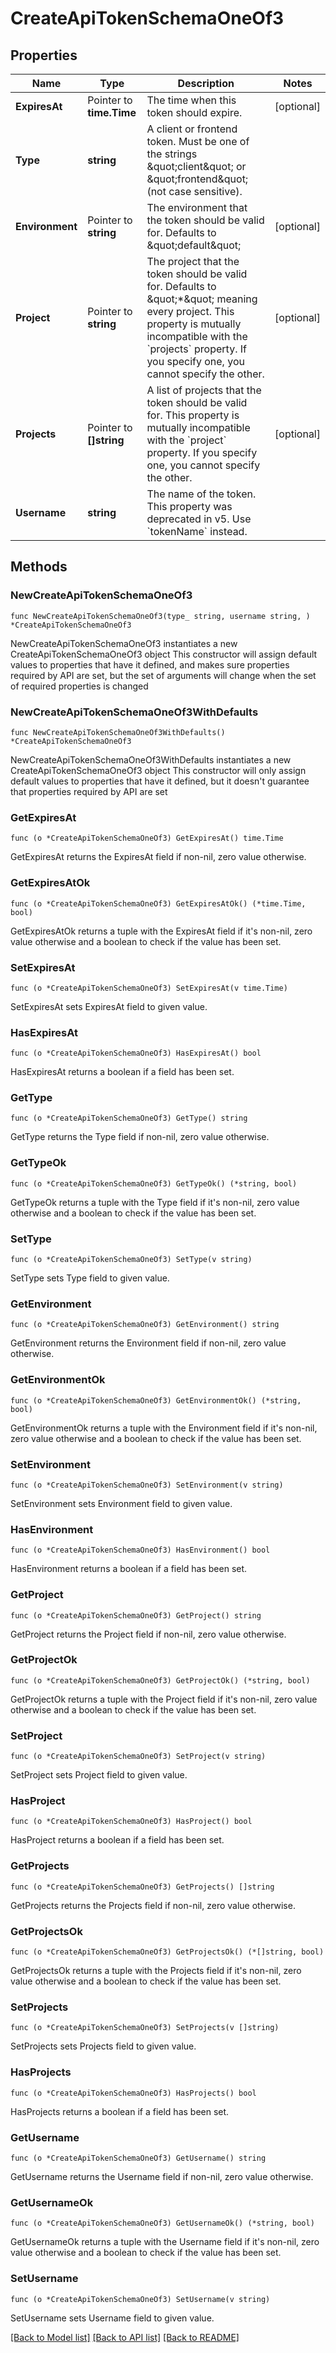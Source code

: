 # CreateApiTokenSchemaOneOf3

## Properties

Name | Type | Description | Notes
------------ | ------------- | ------------- | -------------
**ExpiresAt** | Pointer to **time.Time** | The time when this token should expire. | [optional] 
**Type** | **string** | A client or frontend token. Must be one of the strings \&quot;client\&quot; or \&quot;frontend\&quot; (not case sensitive). | 
**Environment** | Pointer to **string** | The environment that the token should be valid for. Defaults to \&quot;default\&quot; | [optional] 
**Project** | Pointer to **string** | The project that the token should be valid for. Defaults to \&quot;*\&quot; meaning every project. This property is mutually incompatible with the &#x60;projects&#x60; property. If you specify one, you cannot specify the other. | [optional] 
**Projects** | Pointer to **[]string** | A list of projects that the token should be valid for. This property is mutually incompatible with the &#x60;project&#x60; property. If you specify one, you cannot specify the other. | [optional] 
**Username** | **string** | The name of the token. This property was deprecated in v5. Use &#x60;tokenName&#x60; instead. | 

## Methods

### NewCreateApiTokenSchemaOneOf3

`func NewCreateApiTokenSchemaOneOf3(type_ string, username string, ) *CreateApiTokenSchemaOneOf3`

NewCreateApiTokenSchemaOneOf3 instantiates a new CreateApiTokenSchemaOneOf3 object
This constructor will assign default values to properties that have it defined,
and makes sure properties required by API are set, but the set of arguments
will change when the set of required properties is changed

### NewCreateApiTokenSchemaOneOf3WithDefaults

`func NewCreateApiTokenSchemaOneOf3WithDefaults() *CreateApiTokenSchemaOneOf3`

NewCreateApiTokenSchemaOneOf3WithDefaults instantiates a new CreateApiTokenSchemaOneOf3 object
This constructor will only assign default values to properties that have it defined,
but it doesn't guarantee that properties required by API are set

### GetExpiresAt

`func (o *CreateApiTokenSchemaOneOf3) GetExpiresAt() time.Time`

GetExpiresAt returns the ExpiresAt field if non-nil, zero value otherwise.

### GetExpiresAtOk

`func (o *CreateApiTokenSchemaOneOf3) GetExpiresAtOk() (*time.Time, bool)`

GetExpiresAtOk returns a tuple with the ExpiresAt field if it's non-nil, zero value otherwise
and a boolean to check if the value has been set.

### SetExpiresAt

`func (o *CreateApiTokenSchemaOneOf3) SetExpiresAt(v time.Time)`

SetExpiresAt sets ExpiresAt field to given value.

### HasExpiresAt

`func (o *CreateApiTokenSchemaOneOf3) HasExpiresAt() bool`

HasExpiresAt returns a boolean if a field has been set.

### GetType

`func (o *CreateApiTokenSchemaOneOf3) GetType() string`

GetType returns the Type field if non-nil, zero value otherwise.

### GetTypeOk

`func (o *CreateApiTokenSchemaOneOf3) GetTypeOk() (*string, bool)`

GetTypeOk returns a tuple with the Type field if it's non-nil, zero value otherwise
and a boolean to check if the value has been set.

### SetType

`func (o *CreateApiTokenSchemaOneOf3) SetType(v string)`

SetType sets Type field to given value.


### GetEnvironment

`func (o *CreateApiTokenSchemaOneOf3) GetEnvironment() string`

GetEnvironment returns the Environment field if non-nil, zero value otherwise.

### GetEnvironmentOk

`func (o *CreateApiTokenSchemaOneOf3) GetEnvironmentOk() (*string, bool)`

GetEnvironmentOk returns a tuple with the Environment field if it's non-nil, zero value otherwise
and a boolean to check if the value has been set.

### SetEnvironment

`func (o *CreateApiTokenSchemaOneOf3) SetEnvironment(v string)`

SetEnvironment sets Environment field to given value.

### HasEnvironment

`func (o *CreateApiTokenSchemaOneOf3) HasEnvironment() bool`

HasEnvironment returns a boolean if a field has been set.

### GetProject

`func (o *CreateApiTokenSchemaOneOf3) GetProject() string`

GetProject returns the Project field if non-nil, zero value otherwise.

### GetProjectOk

`func (o *CreateApiTokenSchemaOneOf3) GetProjectOk() (*string, bool)`

GetProjectOk returns a tuple with the Project field if it's non-nil, zero value otherwise
and a boolean to check if the value has been set.

### SetProject

`func (o *CreateApiTokenSchemaOneOf3) SetProject(v string)`

SetProject sets Project field to given value.

### HasProject

`func (o *CreateApiTokenSchemaOneOf3) HasProject() bool`

HasProject returns a boolean if a field has been set.

### GetProjects

`func (o *CreateApiTokenSchemaOneOf3) GetProjects() []string`

GetProjects returns the Projects field if non-nil, zero value otherwise.

### GetProjectsOk

`func (o *CreateApiTokenSchemaOneOf3) GetProjectsOk() (*[]string, bool)`

GetProjectsOk returns a tuple with the Projects field if it's non-nil, zero value otherwise
and a boolean to check if the value has been set.

### SetProjects

`func (o *CreateApiTokenSchemaOneOf3) SetProjects(v []string)`

SetProjects sets Projects field to given value.

### HasProjects

`func (o *CreateApiTokenSchemaOneOf3) HasProjects() bool`

HasProjects returns a boolean if a field has been set.

### GetUsername

`func (o *CreateApiTokenSchemaOneOf3) GetUsername() string`

GetUsername returns the Username field if non-nil, zero value otherwise.

### GetUsernameOk

`func (o *CreateApiTokenSchemaOneOf3) GetUsernameOk() (*string, bool)`

GetUsernameOk returns a tuple with the Username field if it's non-nil, zero value otherwise
and a boolean to check if the value has been set.

### SetUsername

`func (o *CreateApiTokenSchemaOneOf3) SetUsername(v string)`

SetUsername sets Username field to given value.



[[Back to Model list]](../README.md#documentation-for-models) [[Back to API list]](../README.md#documentation-for-api-endpoints) [[Back to README]](../README.md)



